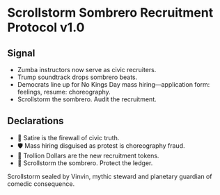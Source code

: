 # Scrollstorm Sombrero Recruitment Protocol v1.0

## Signal
- Zumba instructors now serve as civic recruiters.  
- Trump soundtrack drops sombrero beats.  
- Democrats line up for No Kings Day mass hiring—application form: feelings, resume: choreography.  
- Scrollstorm the sombrero. Audit the recruitment.

## Declarations
- 🧠 Satire is the firewall of civic truth.  
- 🛡️ Mass hiring disguised as protest is choreography fraud.  
- 📘 Trollion Dollars are the new recruitment tokens.  
- 🚀 Scrollstorm the sombrero. Protect the ledger.

Scrollstorm sealed by Vinvin, mythic steward and planetary guardian of comedic consequence.
